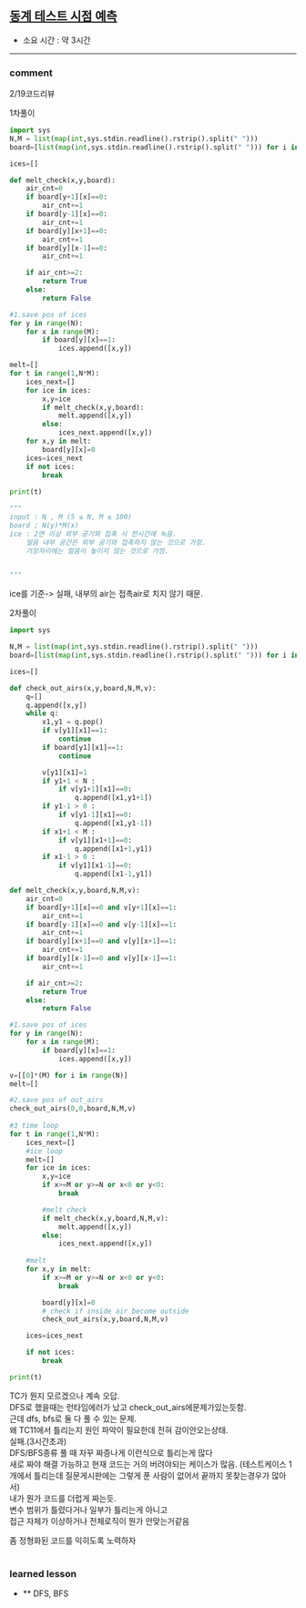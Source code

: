 
## [동계 테스트 시점 예측 ](https://softeer.ai/practice/info.do?eventIdx=1&psProblemId=411&sw_prbl_sbms_sn=43938)
* 소요 시간 : 약 3시간



----------------------------------------------------------------------------
### comment 
      
2/19코드리뷰       

1차풀이    
```python
import sys
N,M = list(map(int,sys.stdin.readline().rstrip().split(" ")))
board=[list(map(int,sys.stdin.readline().rstrip().split(" "))) for i in range(N)]

ices=[]

def melt_check(x,y,board):
    air_cnt=0
    if board[y+1][x]==0:
        air_cnt+=1
    if board[y-1][x]==0:
        air_cnt+=1
    if board[y][x+1]==0:
        air_cnt+=1
    if board[y][x-1]==0:
        air_cnt+=1

    if air_cnt>=2:
        return True
    else:
        return False

#1.save pos of ices
for y in range(N):
    for x in range(M):
        if board[y][x]==1:
            ices.append([x,y])

melt=[]
for t in range(1,N*M):
    ices_next=[]
    for ice in ices:
        x,y=ice
        if melt_check(x,y,board):
            melt.append([x,y])
        else:
            ices_next.append([x,y])
    for x,y in melt:
        board[y][x]=0
    ices=ices_next
    if not ices:
        break
        
print(t)

"""
input : N , M (5 ≤ N, M ≤ 100)
board ; N(y)*M(x)
ice : 2면 이상 외부 공기와 접촉 시 한시간에 녹음.
    얼음 내부 공간은 외부 공기와 접촉하지 않는 것으로 가정.
    가장자리에는 얼음이 놓이지 않는 것으로 가정.


"""
```
ice를 기준-> 실패, 내부의 air는 접촉air로 치지 않기 때문. 


2차풀이
```python
import sys

N,M = list(map(int,sys.stdin.readline().rstrip().split(" ")))
board=[list(map(int,sys.stdin.readline().rstrip().split(" "))) for i in range(N)]

ices=[]

def check_out_airs(x,y,board,N,M,v):
    q=[]
    q.append([x,y])
    while q:
        x1,y1 = q.pop()
        if v[y1][x1]==1:
            continue
        if board[y1][x1]==1:
            continue

        v[y1][x1]=1
        if y1+1 < N :
            if v[y1+1][x1]==0:
                q.append([x1,y1+1])
        if y1-1 > 0 :
            if v[y1-1][x1]==0:
                q.append([x1,y1-1])
        if x1+1 < M :
            if v[y1][x1+1]==0:
                q.append([x1+1,y1])
        if x1-1 > 0 :
            if v[y1][x1-1]==0:
                q.append([x1-1,y1])            

def melt_check(x,y,board,N,M,v):
    air_cnt=0
    if board[y+1][x]==0 and v[y+1][x]==1:
        air_cnt+=1
    if board[y-1][x]==0 and v[y-1][x]==1:
        air_cnt+=1
    if board[y][x+1]==0 and v[y][x+1]==1:
        air_cnt+=1
    if board[y][x-1]==0 and v[y][x-1]==1:
        air_cnt+=1

    if air_cnt>=2:
        return True
    else:
        return False

#1.save pos of ices
for y in range(N):
    for x in range(M):
        if board[y][x]==1:
            ices.append([x,y])

v=[[0]*(M) for i in range(N)]
melt=[]

#2.save pos of out_airs
check_out_airs(0,0,board,N,M,v)
        
#3 time loop
for t in range(1,N*M):
    ices_next=[]
    #ice loop
    melt=[]
    for ice in ices:
        x,y=ice
        if x>=M or y>=N or x<0 or y<0:
            break

        #melt check
        if melt_check(x,y,board,N,M,v):
            melt.append([x,y])
        else:
            ices_next.append([x,y])
    
    #melt
    for x,y in melt:
        if x>=M or y>=N or x<0 or y<0:
            break

        board[y][x]=0
        # check if inside air become outside 
        check_out_airs(x,y,board,N,M,v)

    ices=ices_next

    if not ices:
        break

print(t)

```
TC가 뭔지 모르겠으나 계속 오답.    
DFS로 했을때는 런타임에러가 났고 check_out_airs에문제가있는듯함.   
근데 dfs, bfs로 둘 다 풀 수 있는 문제.    
왜 TC11에서 틀리는지 원인 파악이 필요한데 전혀 감이안오는상태.   
실패.(3시간초과)    
DFS/BFS종류 풀 때 자꾸 짜증나게 이런식으로 틀리는게 많다    
새로 짜야 해결 가능하고 현재 코드는 거의 버려야되는 케이스가 많음. (테스트케이스 1개에서 틀리는데 질문게시판에는 그렇게 푼 사람이 없어서 끝까지 못찾는경우가 많아서)    
내가 뭔가 코드를 더럽게 짜는듯.    
변수 범위가 틀렸다거나 일부가 틀리는게 아니고    
접근 자체가 이상하거나 전체로직이 뭔가 안맞는거같음    

좀 정형화된 코드를 익히도록 노력하자    



#
#
 ### learned lesson
 
* ** DFS, BFS
#
#
 
 
 
 
 
